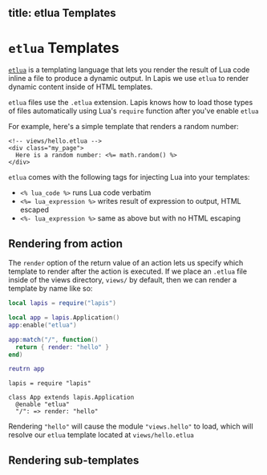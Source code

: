 title: etlua Templates
--

# `etlua` Templates

[`etlua`][1] is a templating language that lets you render the result of Lua
code inline a file to produce a dynamic output. In Lapis we use `etlua` to
render dynamic content inside of HTML templates.

`etlua` files use the `.etlua` extension. Lapis knows how to load those types
of files automatically using Lua's `require` function after you've enable
`etlua` 

For example, here's a simple template that renders a random number:

```erb
<!-- views/hello.etlua -->
<div class="my_page">
  Here is a random number: <%= math.random() %>
</div>
```

`etlua` comes with the following tags for injecting Lua into your templates:

* `<% lua_code %>` runs Lua code verbatim
* `<%= lua_expression %>` writes result of expression to output, HTML escaped
* `<%- lua_expression %>` same as above but with no HTML escaping


## Rendering from action

The `render` option of the return value of an action lets us specify which
template to render after the action is executed. If we place an `.etlua` file
inside of the views directory, `views/` by default, then we can render a
template by name like so:


```lua
local lapis = require("lapis")

local app = lapis.Application()
app:enable("etlua")

app:match("/", function()
  return { render: "hello" }
end)

reutrn app
```

```moon
lapis = require "lapis"

class App extends lapis.Application
  @enable "etlua"
  "/": => render: "hello"
```


Rendering `"hello"` will cause the module `"views.hello"` to load, which will
resolve our `etlua` template located at `views/hello.etlua`


## Rendering sub-templates


[1]: https://github.com/leafo/etlua
